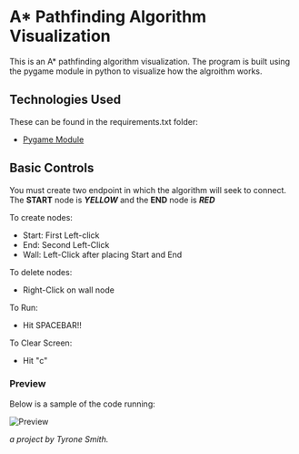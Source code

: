 # A* Pathfinding Algorithm Visualization
This is an A* pathfinding algorithm visualization. The program is built using the pygame module in python to visualize how the algroithm works. 

## Technologies Used
These can be found in the requirements.txt folder:
* [Pygame Module]

## Basic Controls
You must create two endpoint in which the algorithm will seek to connect. The **START** node is **_YELLOW_** and the **END** node is **_RED_**

To create nodes:
  - Start: First Left-click 
  - End: Second Left-Click
  - Wall: Left-Click after placing Start and End
  
To delete nodes:
  - Right-Click on wall node
  
To Run:
  - Hit SPACEBAR!!
  
To Clear Screen:
  - Hit "c"
  
### Preview
Below is a sample of the code running:

![Preview](https://media.giphy.com/media/ibYVS9mDimGl2Hhu88/giphy.gif)



[Pygame Module]: <https://www.pygame.org/docs/>
*a project by Tyrone Smith.*
